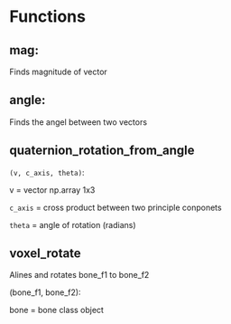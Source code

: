 # Functions

## mag:

Finds magnitude of vector

## angle:

Finds the angel between two vectors

## quaternion_rotation_from_angle

`(v, c_axis, theta)`:

v = vector np.array 1x3

`c_axis` = cross product between two principle conponets 

`theta` = angle of rotation (radians) 

## voxel_rotate

Alines and rotates bone_f1 to bone_f2

(bone_f1, bone_f2):

bone = bone class object




